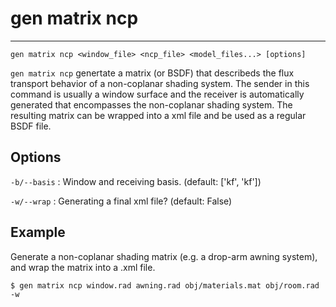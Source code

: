 # gen matrix ncp
---
```
gen matrix ncp <window_file> <ncp_file> <model_files...> [options]
```
`gen matrix ncp` genertate a matrix (or BSDF) that describeds
the flux transport behavior of a non-coplanar shading system. 
The sender in this command is usually a window surface and 
the receiver is automatically generated that encompasses the 
non-coplanar shading system. The resulting matrix can be wrapped 
into a xml file and be used as a regular BSDF file.

## Options

`-b/--basis`
:	Window and receiving basis. (default: ['kf', 'kf'])

`-w/--wrap`
:	Generating a final xml file? (default: False)

## Example

Generate a non-coplanar shading matrix (e.g. a drop-arm awning system), and
wrap the matrix into a .xml file.
```
$ gen matrix ncp window.rad awning.rad obj/materials.mat obj/room.rad -w
```
